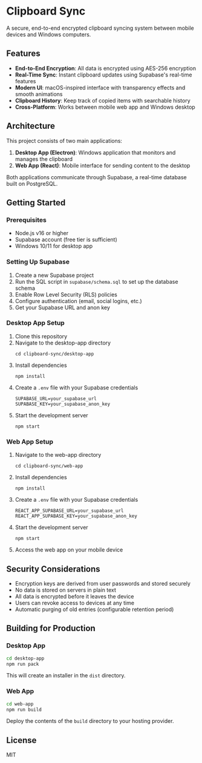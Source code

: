 # Clipboard Sync

A secure, end-to-end encrypted clipboard syncing system between mobile devices and Windows computers.

## Features

- **End-to-End Encryption**: All data is encrypted using AES-256 encryption
- **Real-Time Sync**: Instant clipboard updates using Supabase's real-time features
- **Modern UI**: macOS-inspired interface with transparency effects and smooth animations
- **Clipboard History**: Keep track of copied items with searchable history
- **Cross-Platform**: Works between mobile web app and Windows desktop

## Architecture

This project consists of two main applications:

1. **Desktop App (Electron)**: Windows application that monitors and manages the clipboard
2. **Web App (React)**: Mobile interface for sending content to the desktop

Both applications communicate through Supabase, a real-time database built on PostgreSQL.

## Getting Started

### Prerequisites

- Node.js v16 or higher
- Supabase account (free tier is sufficient)
- Windows 10/11 for desktop app

### Setting Up Supabase

1. Create a new Supabase project
2. Run the SQL script in `supabase/schema.sql` to set up the database schema
3. Enable Row Level Security (RLS) policies
4. Configure authentication (email, social logins, etc.)
5. Get your Supabase URL and anon key

### Desktop App Setup

1. Clone this repository
2. Navigate to the desktop-app directory
   ```
   cd clipboard-sync/desktop-app
   ```
3. Install dependencies
   ```
   npm install
   ```
4. Create a `.env` file with your Supabase credentials
   ```
   SUPABASE_URL=your_supabase_url
   SUPABASE_KEY=your_supabase_anon_key
   ```
5. Start the development server
   ```
   npm start
   ```

### Web App Setup

1. Navigate to the web-app directory
   ```
   cd clipboard-sync/web-app
   ```
2. Install dependencies
   ```
   npm install
   ```
3. Create a `.env` file with your Supabase credentials
   ```
   REACT_APP_SUPABASE_URL=your_supabase_url
   REACT_APP_SUPABASE_KEY=your_supabase_anon_key
   ```
4. Start the development server
   ```
   npm start
   ```
5. Access the web app on your mobile device

## Security Considerations

- Encryption keys are derived from user passwords and stored securely
- No data is stored on servers in plain text
- All data is encrypted before it leaves the device
- Users can revoke access to devices at any time
- Automatic purging of old entries (configurable retention period)

## Building for Production

### Desktop App

```bash
cd desktop-app
npm run pack
```

This will create an installer in the `dist` directory.

### Web App

```bash
cd web-app
npm run build
```

Deploy the contents of the `build` directory to your hosting provider.

## License

MIT
